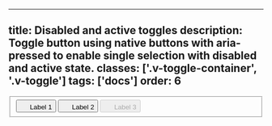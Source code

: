 <!--
 *              Copyright (c) 2025 Visa, Inc.
 *
 * Licensed under the Apache License, Version 2.0 (the "License");
 * you may not use this file except in compliance with the License.
 * You may obtain a copy of the License at
 *
 *         http://www.apache.org/licenses/LICENSE-2.0
 *
 * Unless required by applicable law or agreed to in writing, software
 * distributed under the License is distributed on an "AS IS" BASIS,
 * WITHOUT WARRANTIES OR CONDITIONS OF ANY KIND, either express or implied.
 * See the License for the specific language governing permissions and
 * limitations under the License.
 *
 -->
---
title: Disabled and active toggles
description: Toggle button using native buttons with aria-pressed to enable single selection with disabled and active state.
classes: ['.v-toggle-container', '.v-toggle']
tags: ['docs']
order: 6
---

<fieldset class="v-toggle-container">
  <button class="v-toggle v-gap-6" aria-pressed="true">
    <svg aria-hidden="true" class="v-icon v-icon-tiny" focusable="false" height="16" viewbox="0 0 16 16" width="16">
      <use href="#visa-map-location-tiny">
      </use>
    </svg>
    Label 1
  </button>
  <button class="v-toggle v-gap-6" aria-pressed="false">
    <svg aria-hidden="true" class="v-icon v-icon-tiny" focusable="false" height="16" viewbox="0 0 16 16" width="16">
      <use href="#visa-view-list-tiny">
      </use>
    </svg>
    Label 2
  </button>
  <button class="v-toggle v-gap-6" disabled aria-pressed="false">
    <svg aria-hidden="true" class="v-icon v-icon-tiny" focusable="false" height="16" viewbox="0 0 16 16" width="16">
      <use href="#visa-view-grid-tiny">
      </use>
    </svg>
    Label 3
  </button>
</fieldset>

